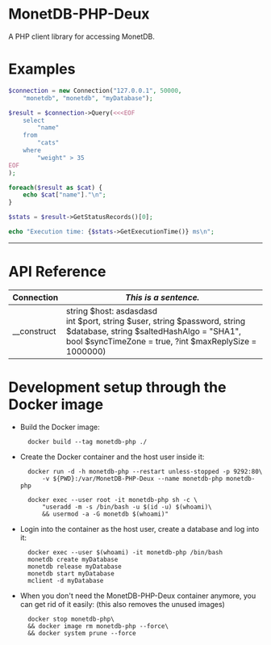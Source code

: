 MonetDB-PHP-Deux
================

A PHP client library for accessing MonetDB.

# Examples

```php
$connection = new Connection("127.0.0.1", 50000,
    "monetdb", "monetdb", "myDatabase");

$result = $connection->Query(<<<EOF
    select
        "name"
    from
        "cats"
    where
        "weight" > 35
EOF
);

foreach($result as $cat) {
    echo $cat["name"]."\n";
}

$stats = $result->GetStatusRecords()[0];

echo "Execution time: {$stats->GetExecutionTime()} ms\n";

```

<hr />

# API Reference

<!-- API DOC -->

| Connection | <em>This is a sentence.</em> |
| --- | --- |
| __construct | string $host: asdasdasd<br> int $port, string $user, string $password, string $database, string $saltedHashAlgo = "SHA1", bool $syncTimeZone = true, ?int $maxReplySize = 1000000) |

<!-- API DOC -->

# Development setup through the Docker image

- Build the Docker image:

        docker build --tag monetdb-php ./

- Create the Docker container and the host user inside it:

        docker run -d -h monetdb-php --restart unless-stopped -p 9292:80\
            -v ${PWD}:/var/MonetDB-PHP-Deux --name monetdb-php monetdb-php
        
        docker exec --user root -it monetdb-php sh -c \
            "useradd -m -s /bin/bash -u $(id -u) $(whoami)\
            && usermod -a -G monetdb $(whoami)"

- Login into the container as the host user, create a database and log into it:

        docker exec --user $(whoami) -it monetdb-php /bin/bash
        monetdb create myDatabase
        monetdb release myDatabase
        monetdb start myDatabase
        mclient -d myDatabase

- When you don't need the MonetDB-PHP-Deux container anymore, you can get rid of it easily: (this also removes the unused images)

        docker stop monetdb-php\
        && docker image rm monetdb-php --force\
        && docker system prune --force
